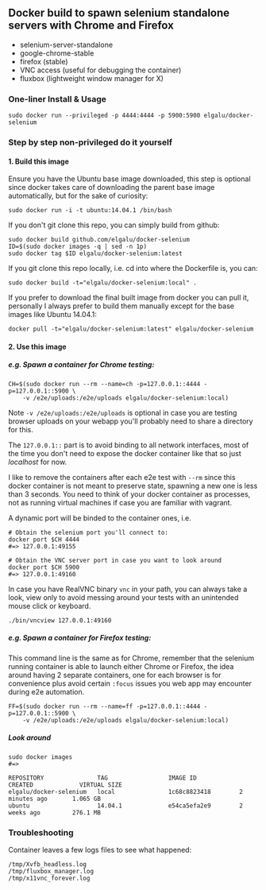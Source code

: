## Docker build to spawn selenium standalone servers with Chrome and Firefox

* selenium-server-standalone
* google-chrome-stable
* firefox (stable)
* VNC access (useful for debugging the container)
* fluxbox (lightweight window manager for X)

### One-liner Install & Usage

    sudo docker run --privileged -p 4444:4444 -p 5900:5900 elgalu/docker-selenium

### Step by step non-privileged do it yourself

#### 1. Build this image

Ensure you have the Ubuntu base image downloaded, this step is optional since docker takes care of downloading the parent base image automatically, but for the sake of curiosity:

    sudo docker run -i -t ubuntu:14.04.1 /bin/bash

If you don't git clone this repo, you can simply build from github:

    sudo docker build github.com/elgalu/docker-selenium
    ID=$(sudo docker images -q | sed -n 1p)
    sudo docker tag $ID elgalu/docker-selenium:latest

If you git clone this repo locally, i.e. cd into where the Dockerfile is, you can:

    sudo docker build -t="elgalu/docker-selenium:local" .

If you prefer to download the final built image from docker you can pull it, personally I always prefer to build them manually except for the base images like Ubuntu 14.04.1:

    docker pull -t="elgalu/docker-selenium:latest" elgalu/docker-selenium

#### 2. Use this image

##### e.g. Spawn a container for Chrome testing:

    CH=$(sudo docker run --rm --name=ch -p=127.0.0.1::4444 -p=127.0.0.1::5900 \
        -v /e2e/uploads:/e2e/uploads elgalu/docker-selenium:local)

Note `-v /e2e/uploads:/e2e/uploads` is optional in case you are testing browser uploads on your webapp you'll probably need to share a directory for this.

The `127.0.0.1::` part is to avoid binding to all network interfaces, most of the time you don't need to expose the docker container like that so just *localhost* for now.

I like to remove the containers after each e2e test with `--rm` since this docker container is not meant to preserve state, spawning a new one is less than 3 seconds. You need to think of your docker container as processes, not as running virtual machines if case you are familiar with vagrant.

A dynamic port will be binded to the container ones, i.e.

    # Obtain the selenium port you'll connect to:
    docker port $CH 4444
    #=> 127.0.0.1:49155

    # Obtain the VNC server port in case you want to look around
    docker port $CH 5900
    #=> 127.0.0.1:49160

In case you have RealVNC binary `vnc` in your path, you can always take a look, view only to avoid messing around your tests with an unintended mouse click or keyboard.

    ./bin/vncview 127.0.0.1:49160

##### e.g. Spawn a container for Firefox testing:

This command line is the same as for Chrome, remember that the selenium running container is able to launch either Chrome or Firefox, the idea around having 2 separate containers, one for each browser is for convenience plus avoid certain `:focus` issues you web app may encounter during e2e automation.

    FF=$(sudo docker run --rm --name=ff -p=127.0.0.1::4444 -p=127.0.0.1::5900 \
        -v /e2e/uploads:/e2e/uploads elgalu/docker-selenium:local)

##### Look around

    sudo docker images
    #=>

    REPOSITORY               TAG                 IMAGE ID            CREATED             VIRTUAL SIZE
    elgalu/docker-selenium   local               1c68c8823418        2 minutes ago       1.065 GB
    ubuntu                   14.04.1             e54ca5efa2e9        2 weeks ago         276.1 MB

### Troubleshooting

Container leaves a few logs files to see what happened:

    /tmp/Xvfb_headless.log
    /tmp/fluxbox_manager.log
    /tmp/x11vnc_forever.log
